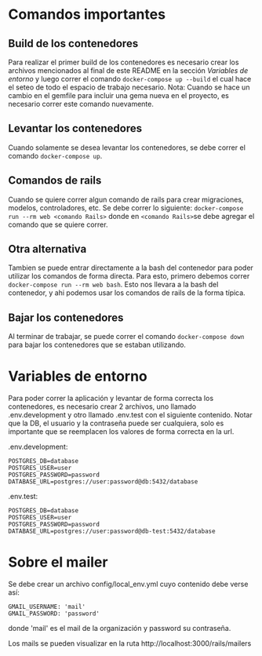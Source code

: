 # Comandos importantes

## Build de los contenedores

Para realizar el primer build de los contenedores es necesario crear los archivos mencionados al final de este README en la sección _Variables de entorno_ y luego correr el comando `docker-compose up --build` el cual hace el seteo de todo el espacio de trabajo necesario.
Nota: Cuando se hace un cambio en el gemfile para incluir una gema nueva en el proyecto, es necesario correr este comando nuevamente.

## Levantar los contenedores

Cuando solamente se desea levantar los contenedores, se debe correr el comando `docker-compose up`.

## Comandos de rails

Cuando se quiere correr algun comando de rails para crear migraciones, modelos, controladores, etc. Se debe correr lo siguiente: `docker-compose run --rm web <comando Rails>` donde en `<comando Rails>`se debe agregar el comando que se quiere correr.

## Otra alternativa

Tambien se puede entrar directamente a la bash del contenedor para poder utilizar los comandos de forma directa. Para esto, primero debemos correr `docker-compose run --rm web bash`. Esto nos llevara a la bash del contenedor, y ahi podemos usar los comandos de rails de la forma típica.

## Bajar los contenedores

Al terminar de trabajar, se puede correr el comando `docker-compose down` para bajar los contenedores que se estaban utilizando.

# Variables de entorno

Para poder correr la aplicación y levantar de forma correcta los contenedores, es necesario crear 2 archivos, uno llamado .env.development y otro llamado .env.test con el siguiente contenido. Notar que la DB, el usuario y la contraseña puede ser cualquiera, solo es importante que se reemplacen los valores de forma correcta en la url.

.env.development:

```
POSTGRES_DB=database
POSTGRES_USER=user
POSTGRES_PASSWORD=password
DATABASE_URL=postgres://user:password@db:5432/database
```

.env.test:

```
POSTGRES_DB=database
POSTGRES_USER=user
POSTGRES_PASSWORD=password
DATABASE_URL=postgres://user:password@db-test:5432/database
```

# Sobre el mailer

Se debe crear un archivo config/local_env.yml cuyo contenido debe verse así:
```
GMAIL_USERNAME: 'mail'
GMAIL_PASSWORD: 'password'
```
donde 'mail' es el mail de la organización y password su contraseña.

Los mails se pueden visualizar en la ruta http://localhost:3000/rails/mailers
